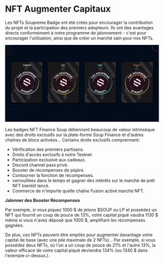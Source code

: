 # NFT Augmenter Capitaux

Les NFTs Soupreme Badge ont été créés pour encourager la contribution du projet et la participation des premiers adopteurs. Ils ont des avantages directs conformément à notre programme de jalonnement - c'est pour encourager l'utilisation, ainsi que de créer un marché sain pour nos NFTs.

![](../../.gitbook/assets/image.png)

Les badges NFT Finance Soup détiennent beaucoup de valeur intrinsèque avec des droits exclusifs sur la plate-forme Soup Finance et d'autres chaînes de blocs activées... Certains droits exclusifs comprennent:

* Vérification des premiers partisans.
* Droits d'accès exclusifs à notre Testnet.
* Participation exclusive aux cadeaux.
* Discord channel pass privé.
* Booster de récompenses de piqûre.
* Contourner la fonction de récompenses.
* verrouillées dans le temps et gagner des intérêts sur le marché de prêt NFT bientôt lancé.
* Commerce de n'importe quelle chaîne Fusion activé marché NFT.

**Jalonner des Booster Récompenses**

Par exemple, si vous piquez 1000 $ de jetons $SOUP ou LP et possédez un NFT qui fournit un coup de pouce de 13%, votre capital piqué vaudra 1130 $ même si vous n'avez déposé que 1000 $, amplifiant les récompenses gagnées.

De plus, ces NFTs peuvent être empilés pour augmenter davantage votre capital de base (avec une pile maximale de 2 NFTs)... Par exemple, si vous possédez deux NFTs, où l'un a un coup de pouce de 21% et l'autre 13%, la valeur efficace de votre capital piqué deviendra 134% (ou 1340 $ dans l'exemple ci-dessus.).
